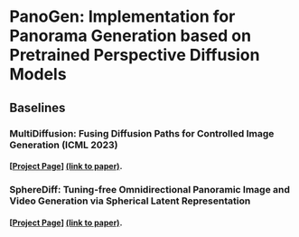# PanoGen: Implementation for Panorama Generation based on Pretrained Perspective Diffusion Models

## Baselines
### MultiDiffusion: Fusing Diffusion Paths for Controlled Image Generation (ICML 2023)
#### [<a href="https://multidiffusion.github.io/" target="_blank">Project Page</a>] <a href="https://arxiv.org/abs/2302.08113" target="_blank">(link to paper)</a>.
### SphereDiff: Tuning-free Omnidirectional Panoramic Image and Video Generation via Spherical Latent Representation
#### [<a href="https://pmh9960.github.io/research/SphereDiff/" target="_blank">Project Page</a>] <a href="https://arxiv.org/abs/2504.14396" target="_blank">(link to paper)</a>.



